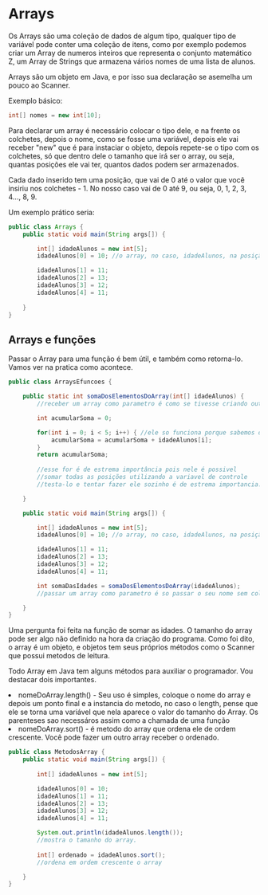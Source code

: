<h1>Arrays</h1>
Os Arrays são uma coleção de dados de algum tipo, qualquer tipo de variável pode conter uma coleção de itens, como por exemplo podemos criar um Array de numeros inteiros que representa o conjunto matemático Z, um Array de Strings que armazena vários nomes de uma lista de alunos.

Arrays são um objeto em Java, e por isso sua declaração se asemelha um pouco ao Scanner.

Exemplo básico:

```java
int[] nomes = new int[10];
```
Para declarar um array é necessário colocar o tipo dele, e na frente os colchetes, depois o nome, como se fosse uma variável, depois ele vai receber "new" que é para instaciar o objeto, depois repete-se o tipo com os colchetes, só que dentro dele o tamanho que irá ser o array, ou seja, quantas posições ele vai ter, quantos dados podem ser armazenados.

Cada dado inserido tem uma posição, que vai de 0 até o valor que você insiriu nos colchetes - 1. No nosso caso vai de 0 até 9, ou seja, 0, 1, 2, 3, 4..., 8, 9.

Um exemplo prático seria:
```java
public class Arrays {
    public static void main(String args[]) {

        int[] idadeAlunos = new int[5];
        idadeAlunos[0] = 10; //o array, no caso, idadeAlunos, na posição 0 (primeira), recebe o valor de 10. 

        idadeAlunos[1] = 11;
        idadeAlunos[2] = 13;
        idadeAlunos[3] = 12;
        idadeAlunos[4] = 11;
        
    }
}
```

<h2>Arrays e funções</h2>

Passar o Array para uma função é bem útil, e também como retorna-lo. Vamos ver na pratica como acontece.

```java
public class ArraysEfuncoes {

    public static int somaDosElementosDoArray(int[] idadeAlunos) {
        //receber um array como parametro é como se tivesse criando outro array, mas sem a parta da atribuição.

        int acumularSoma = 0;

        for(int i = 0; i < 5; i++) { //ele so funciona porque sabemos o tamanho do array, e se não soubessemos?
            acumularSoma = acumularSoma + idadeAlunos[i];
        }
        return acumularSoma;
        
        //esse for é de estrema importância pois nele é possivel
        //somar todas as posições utilizando a variavel de controle
        //testa-lo e tentar fazer ele sozinho é de estrema importancia.

    }

    public static void main(String args[]) {

        int[] idadeAlunos = new int[5];
        idadeAlunos[0] = 10; //o array, no caso, idadeAlunos, na posição 0 (primeira), recebe o valor de 10. 

        idadeAlunos[1] = 11;
        idadeAlunos[2] = 13;
        idadeAlunos[3] = 12;
        idadeAlunos[4] = 11;

        int somaDasIdades = somaDosElementosDoArray(idadeAlunos);
        //passar um array como parametro é so passar o seu nome sem colchetes nem nada.

    }
}
```

Uma pergunta foi feita na função de somar as idades. O tamanho do array pode ser algo não definido na hora da criação do programa. Como foi dito, o array é um objeto, e objetos tem seus próprios métodos como o Scanner que possui metodos de leitura.

Todo Array em Java tem alguns métodos para auxiliar o programador. Vou destacar dois importantes.

<li>nomeDoArray.length() - Seu uso é simples, coloque o nome do array e depois um ponto final e a instancia do metodo, no caso o length, pense que ele se torna uma variável que nela aparece o valor do tamanho do Array. Os parenteses sao necessáros assim como a chamada de uma função</li>

<li>nomeDoArray.sort() - é metodo do array que ordena ele de ordem crescente. Você pode fazer um outro array receber o ordenado.


```java
public class MetodosArray {
    public static void main(String args[]) {
        
        int[] idadeAlunos = new int[5];

        idadeAlunos[0] = 10;
        idadeAlunos[1] = 11;
        idadeAlunos[2] = 13;
        idadeAlunos[3] = 12;
        idadeAlunos[4] = 11;

        System.out.println(idadeAlunos.length());
        //mostra o tamanho do array.
        
        int[] ordenado = idadeAlunos.sort();
        //ordena em ordem crescente o array

    }
}